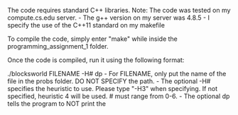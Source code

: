 The code requires standard C++ libraries.
Note: The code was tested on my compute.cs.edu server.
       - The g++ version on my server was 4.8.5
       - I specify the use of the C++11 standard on my makefile

To compile the code, simply enter "make" while inside the programming_assignment_1 folder.

Once the code is compiled, run it using the following format:

./blocksworld FILENAME -H# dp
    - For FILENAME, only put the name of the file in the probs folder. DO NOT SPECIFY the path.
    - The optional -H# specifies the heuristic to use. Please type "-H3" when specifying. If not specified, heuristic 4 will be used. # must range from 0-6.
    - The optional dp tells the program to NOT print the 
